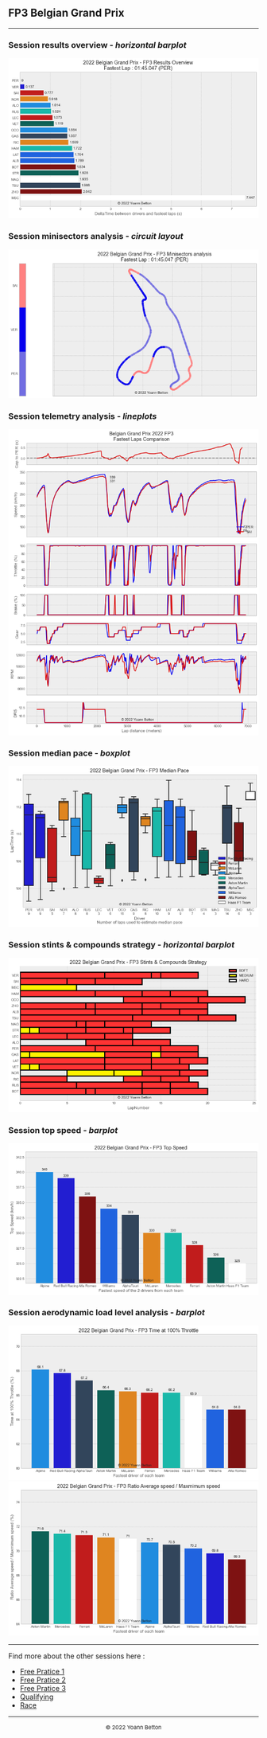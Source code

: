 ## FP3 Belgian Grand Prix

---

### Session results overview - *horizontal barplot*

<img src="/output/2022-08-28_Belgian_Grand_Prix/fp3_results_overview_white.png?raw=true"/>

### Session minisectors analysis - *circuit layout*

<img src="/output/2022-08-28_Belgian_Grand_Prix/fp3_minisectors_analysis_white.png?raw=true"/>

### Session telemetry analysis - *lineplots*

<img src="/output/2022-08-28_Belgian_Grand_Prix/fp3_telemetry_analysis_white.png?raw=true"/>

### Session median pace - *boxplot*

<img src="/output/2022-08-28_Belgian_Grand_Prix/fp3_median_pace_white.png?raw=true"/>

### Session stints & compounds strategy - *horizontal barplot*

<img src="/output/2022-08-28_Belgian_Grand_Prix/fp3_stints_compounds_stategy_white.png?raw=true"/>

### Session top speed - *barplot*

<img src="/output/2022-08-28_Belgian_Grand_Prix/topspeed_fp3_white.png?raw=true"/>

### Session aerodynamic load level analysis - *barplot*

<img src="/output/2022-08-28_Belgian_Grand_Prix/fp3_maximum_throttle_white.png?raw=true"/>

<img src="/output/2022-08-28_Belgian_Grand_Prix/fp3_speed_ratio_white.png?raw=true"/>

--- 

Find more about the other sessions here :
  - [Free Pratice 1](/page/FP1/2022-08-28_Belgian_Grand_Prix)  
  - [Free Pratice 2](/page/FP2/2022-08-28_Belgian_Grand_Prix) 
  - [Free Pratice 3](/page/FP3/2022-08-28_Belgian_Grand_Prix)
  - [Qualifying](/page/Qualifying/2022-08-28_Belgian_Grand_Prix) 
  - [Race](/page/Race/2022-08-28_Belgian_Grand_Prix)

---

<div style="text-align: center">
  <p style="font-size:11px">&copy; 2022 Yoann Betton</p>
</div>

<!-- ---

<p style="font-size:11px">Page generated from <a href="https://github.com/yoannbtn/yoannbtn.github.io">github.com/yoannbtn</a>.</p> -->